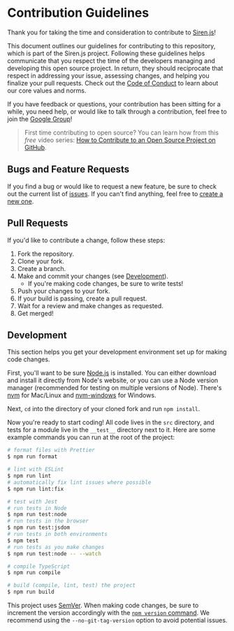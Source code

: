 # Contribution Guidelines

Thank you for taking the time and consideration to contribute to [Siren.js]!

[siren.js]: https://github.com/siren-js

This document outlines our guidelines for contributing to this repository, which
is part of the Siren.js project. Following these guidelines helps communicate
that you respect the time of the developers managing and developing this open
source project. In return, they should reciprocate that respect in addressing
your issue, assessing changes, and helping you finalize your pull requests.
Check out the [Code of Conduct](CODE_OF_CONDUCT.md) to learn about our core
values and norms.

If you have feedback or questions, your contribution has been sitting for a
while, you need help, or would like to talk through a contribution, feel free to
join the [Google Group][gg]!

[gg]: https://groups.google.com/g/sirenjs

> First time contributing to open source? You can learn how from this _free_
> video series: [How to Contribute to an Open Source Project on GitHub][course].

[course]: https://kcd.im/pull-request

## Bugs and Feature Requests

If you find a bug or would like to request a new feature, be sure to check out
the current list of [issues]. If you can't find anything, feel free to
[create a new one][create-issue].

[issues]: https://github.com/siren-js/ng/issues
[create-issue]: https://github.com/siren-js/ng/issues/new

## Pull Requests

If you'd like to contribute a change, follow these steps:

1. Fork the repository.
1. Clone your fork.
1. Create a branch.
1. Make and commit your changes (see [Development](#development)).
   - If you're making code changes, be sure to write tests!
1. Push your changes to your fork.
1. If your build is passing, create a pull request.
1. Wait for a review and make changes as requested.
1. Get merged!

## Development

This section helps you get your development environment set up for making code
changes.

First, you'll want to be sure [Node.js] is installed. You can either download
and install it directly from Node's website, or you can use a Node version
manager (recommended for testing on multiple versions of Node). There's [nvm]
for Mac/Linux and [nvm-windows] for Windows.

[node.js]: https://nodejs.org
[nvm]: https://github.com/nvm-sh/nvm
[nvm-windows]: https://github.com/coreybutler/nvm-windows

Next, `cd` into the directory of your cloned fork and run `npm install`.

Now you're ready to start coding! All code lives in the `src` directory, and
tests for a module live in the `__test__` directory next to it. Here are
some example commands you can run at the root of the project:

```sh
# format files with Prettier
$ npm run format

# lint with ESLint
$ npm run lint
# automatically fix lint issues where possible
$ npm run lint:fix

# test with Jest
# run tests in Node
$ npm run test:node
# run tests in the browser
$ npm run test:jsdom
# run tests in both environments
$ npm test
# run tests as you make changes
$ npm run test:node -- --watch

# compile TypeScript
$ npm run compile

# build (compile, lint, test) the project
$ npm run build
```

This project uses [SemVer](https://semver.org/). When making code changes, be
sure to increment the version accordingly with the
[`npm version` command][npm-version]. We recommend using the
`--no-git-tag-version` option to avoid potential issues.

[npm-version]: https://docs.npmjs.com/cli/v7/commands/npm-version
